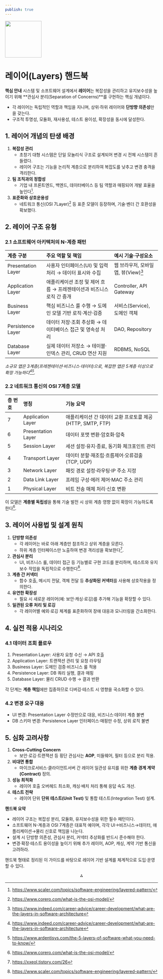 ```yaml
---
publish: true
---
```


<img src="https://r2cdn.perplexity.ai/pplx-full-logo-primary-dark%402x.png" class="logo" width="120"/>

# 레이어(Layers) 핸드북

**핵심 안내**
시스템 및 소프트웨어 설계에서 **레이어**는 복잡성을 관리하고 유지보수성을 높이기 위해 **관심사 분리(Separation of Concerns)**를 구현하는 핵심 개념이다.

- 각 레이어는 독립적인 역할과 책임을 지니며, 상위·하위 레이어와 **단방향 의존성**만을 갖는다.
- 구조적 투명성, 모듈화, 재사용성, 테스트 용이성, 확장성을 동시에 달성한다.


## 1. 레이어 개념의 탄생 배경

1) **복잡성 관리**
    - 초창기 대형 시스템은 단일 모놀리식 구조로 설계되어 변경 시 전체 시스템이 흔들렸다.
    - 레이어 구조는 기능을 논리적 계층으로 분리하여 복잡도를 낮추고 변경 충격을 격리한다.
2) **팀 조직과의 정합성**
    - 기업 내 프론트엔드, 백엔드, 데이터베이스 등 팀 역할과 매핑되어 개발 효율을 높인다[^1].
3) **표준화와 상호운용성**
    - 네트워크 통신(OSI 7Layer)[^2] 등 표준 모델이 등장하며, 기술·벤더 간 호환성을 확보했다.

## 2. 레이어 구조 유형

### 2.1 소프트웨어 아키텍처의 N-계층 패턴

| 계층 구분 | 주요 역할 및 책임 | 예시 기술·구성요소 |
| :-- | :-- | :-- |
| Presentation Layer | 사용자 인터페이스(UI) 및 입력 처리 → 데이터 표시와 수집 | 웹 브라우저, 모바일 앱, 뷰(View)[^3] |
| Application Layer | 애플리케이션 조정 및 제어 흐름 → 프레젠테이션과 비즈니스 로직 간 중개 | Controller, API Gateway |
| Business Layer | 핵심 비즈니스 룰 수행 → 도메인 모델 기반 로직·계산·검증 | 서비스(Service), 도메인 객체 |
| Persistence Layer | 데이터 저장·조회 추상화 → 데이터베이스 접근 및 영속성 처리 | DAO, Repository |
| Database Layer | 실제 데이터 저장소 → 테이블·인덱스 관리, CRUD 연산 지원 | RDBMS, NoSQL |

*소규모 앱은 3계층(프레젠테이션·비즈니스·데이터)으로, 복잡한 앱은 5계층 이상으로 확장 가능하다[^3][^4].*

### 2.2 네트워크 통신의 OSI 7계층 모델

| 층 번호 | 명칭 | 기능 요약 |
| :-- | :-- | :-- |
| 7 | Application Layer | 애플리케이션 간 데이터 교환 프로토콜 제공 (HTTP, SMTP, FTP) |
| 6 | Presentation Layer | 데이터 포맷 변환·암호화·압축 |
| 5 | Session Layer | 세션 설정·유지·종료, 동기화 체크포인트 관리 |
| 4 | Transport Layer | 데이터 분할·재조립·흐름제어·오류검출 (TCP, UDP) |
| 3 | Network Layer | 패킷 경로 설정·라우팅·IP 주소 지정 |
| 2 | Data Link Layer | 프레임 구성·에러 제어·MAC 주소 관리 |
| 1 | Physical Layer | 비트 전송 매체 처리·신호 변환 |

이 모델은 **계층별 독립성**을 통해 기술 발전 시 상위 계층 영향 없이 확장이 가능하도록 한다[^2].

## 3. 레이어 사용법 및 설계 원칙

1) **단방향 의존성**
    - 각 레이어는 바로 아래 계층만 참조하고 상위 계층을 모른다.
    - 하위 계층 인터페이스만 노출하여 변경 격리성을 확보한다[^5].
2) **관심사 분리**
    - UI, 비즈니스 룰, 데이터 접근 등 기능별로 구현 코드를 분리하며, 테스트와 유지보수 작업을 독립적으로 수행한다[^1].
3) **계층 간 커넥터**
    - 함수 호출, 메시지 전달, 객체 전달 등 **추상화된 커넥터**를 사용해 상호작용을 정의한다.
4) **유연한 확장성**
    - 필요 시 새로운 레이어(예: 보안·캐싱·로깅)를 추가해 기능을 확장할 수 있다.
5) **일관된 오류 처리 및 로깅**
    - 각 레이어별 예외·로깅 체계를 표준화하여 장애 대응과 모니터링을 간소화한다.

## 4. 실전 적용 시나리오

### 4.1 데이터 조회 플로우

1. Presentation Layer: 사용자 요청 수신 → API 호출
2. Application Layer: 트랜잭션 관리 및 요청 라우팅
3. Business Layer: 도메인 검증·비즈니스 룰 적용
4. Persistence Layer: DB 쿼리 실행, 결과 매핑
5. Database Layer: 물리 CRUD 수행 → 결과 반환

각 단계는 **계층 책임**에만 집중하므로 디버깅·테스트 시 영향을 국소화할 수 있다.

### 4.2 변경 요구 대응

- UI 변경: Presentation Layer 수정만으로 대응, 비즈니스·데이터 계층 불변
- DB 스키마 변경: Persistence Layer 인터페이스·매핑만 수정, 상위 로직 불변


## 5. 심화 고려사항

1) **Cross-Cutting Concern**
    - 보안·로깅·트랜잭션 등 횡단 관심사는 **AOP**, 미들웨어, 필터 등으로 분리 적용.
2) **비대면 통합**
    - 마이크로서비스·클라이언트서버 간 레이어 일관성 유지를 위한 **계층 경계 계약(Contract)** 정의.
3) **성능 최적화**
    - 레이어 호출 오버헤드 최소화, 캐싱·배치 처리 통해 응답 속도 개선.
4) **테스트 전략**
    - 레이어 단위 **단위 테스트(Unit Test)** 및 통합 테스트(Integration Test) 설계.

**핸드북 요약**

- 레이어 구조는 복잡성 분리, 모듈화, 유지보수성을 위한 필수 패턴이다.
- 소프트웨어 N-계층과 OSI 7계층은 대표적 예이며, 각각 UI→비즈니스→데이터, 애플리케이션→물리 신호로 책임을 나눈다.
- 설계 시 단방향 의존성, 관심사 분리, 커넥터 추상화를 반드시 준수해야 한다.
- 변경·확장·테스트 용이성을 높이기 위해 추가 레이어, AOP, 캐싱, 계약 기반 통신을 고려하라.

핸드북 형태로 정리된 이 가이드를 바탕으로 레이어 기반 설계를 체계적으로 도입·운영할 수 있다.

<div style="text-align: center">⁂</div>

[^1]: https://www.scaler.com/topics/software-engineering/layered-pattern/

[^2]: https://www.corero.com/what-is-the-osi-model/

[^3]: https://www.indeed.com/career-advice/career-development/what-are-the-layers-in-software-architecture

[^4]: https://www.ardentisys.com/the-5-layers-of-software-what-you-need-to-know/

[^5]: https://xxeol.tistory.com/26

[^6]: https://dev.to/yasmine_ddec94f4d4/understanding-the-layered-architecture-pattern-a-comprehensive-guide-1e2j

[^7]: https://www.digitalguardian.com/blog/what-osi-model-overview-osi-models-7-layers

[^8]: https://cs.uwaterloo.ca/~m2nagapp/courses/CS446/1195/Arch_Design_Activity/Layered.pdf

[^9]: https://vfunction.com/blog/the-benefits-of-a-three-layered-application-architecture/

[^10]: https://www.geeksforgeeks.org/computer-networks/open-systems-interconnection-model-osi/

[^11]: https://hudi.blog/layered-architecture/

[^12]: https://www.reddit.com/r/SoftwareEngineering/comments/98b60y/what_is_layered_architecture_and_when_and_why/

[^13]: https://www.imperva.com/learn/application-security/osi-model/

[^14]: https://www.bennadel.com/blog/2437-software-application-layers-and-responsibilities.htm

[^15]: https://aws.amazon.com/what-is/osi-model/

[^16]: https://gnuoyus.tistory.com/70

[^17]: https://www.ulixenova.com/en/al-cuore-del-codice-clean-architecture-vs-architettura-a-strati/

[^18]: https://en.wikipedia.org/wiki/OSI_model

[^19]: https://junhyunny.github.io/architecture/pattern/layered-architecture/

[^20]: https://www.computer.org/publications/tech-news/trends/software-engineering-as-a-layered-technology/

